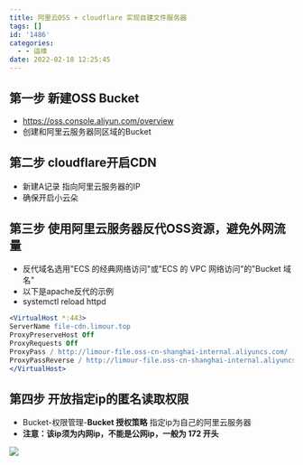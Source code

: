 ```yaml
---
title: 阿里云OSS + cloudflare 实现自建文件服务器
tags: []
id: '1486'
categories:
  - - 运维
date: 2022-02-18 12:25:45
---
```


## 第一步 新建OSS Bucket

*   https://oss.console.aliyun.com/overview
*   创建和阿里云服务器同区域的Bucket

## 第二步 cloudflare开启CDN

*   新建A记录 指向阿里云服务器的IP
*   确保开启小云朵

## 第三步 使用阿里云服务器反代OSS资源，避免外网流量

*   反代域名选用"ECS 的经典网络访问"或"ECS 的 VPC 网络访问"的"Bucket 域名"
*   以下是apache反代的示例
*   systemctl reload httpd

```apache
<VirtualHost *:443>
ServerName file-cdn.limour.top
ProxyPreserveHost Off
ProxyRequests Off
ProxyPass / http://limour-file.oss-cn-shanghai-internal.aliyuncs.com/
ProxyPassReverse / http://limour-file.oss-cn-shanghai-internal.aliyuncs.com/
</VirtualHost>
```

## 第四步 开放指定ip的匿名读取权限

*   Bucket-权限管理-**Bucket 授权策略** 指定ip为自己的阿里云服务器
*   **注意：该ip须为内网ip，不能是公网ip，一般为 172 开头**

![](https://img-cdn.limour.top/20220217004941.png)